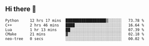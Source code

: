 ## Hi there 👋

<!--START_SECTION:waka-->

```txt
Python     12 hrs 17 mins  ██████████████████▒░░░░░░   73.78 %
C++        2 hrs 46 mins   ████░░░░░░░░░░░░░░░░░░░░░   16.64 %
Lua        1 hr 13 mins    ██░░░░░░░░░░░░░░░░░░░░░░░   07.39 %
CMake      21 mins         ▓░░░░░░░░░░░░░░░░░░░░░░░░   02.18 %
neo-tree   0 secs          ░░░░░░░░░░░░░░░░░░░░░░░░░   00.02 %
```

<!--END_SECTION:waka-->
